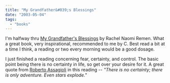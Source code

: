 ```yaml
---
title: "My Grandfather&#039;s Blessings"
date: "2003-05-04"
tags: 
  - "books"
---
```


I'm halfway thru [My Grandfather's Blessings](http://www.amazon.com/exec/obidos/tg/detail/-/1573228567/qid=1052071573/sr=8-1/ref=sr_8_1/103-2670430-9495005?v=glance&s=books&n=507846) by Rachel Naomi Remen. What a great book, very inspirational, recommended to me by C. Best read a bit at a time I think, a reading or two every morning would be a good dosage.

I just finished a reading concerning fear, certainty, and control. The basic point being there is no certainty in life, so get over your desire for it. A great quote from [Roberto Assagioli](http://www.aap-psychosynthesis.org/Assagioli.html) in this reading -- _"There is no certainty; there is only adventure. Even stars explode."_
